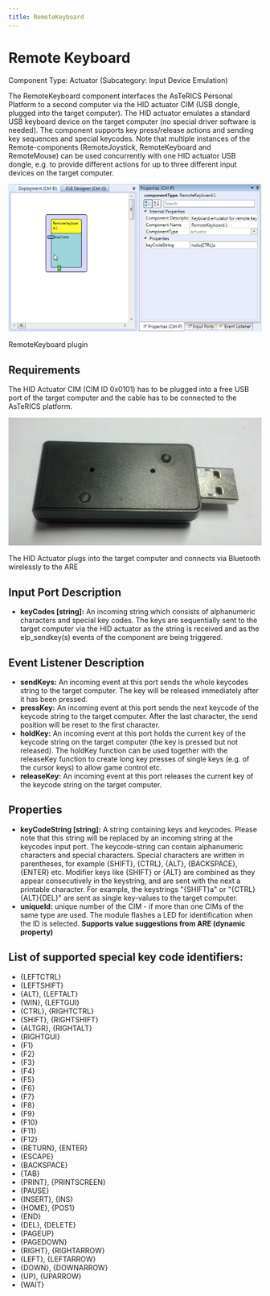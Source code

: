 ```yaml
---
title: RemoteKeyboard
---
```


# Remote Keyboard

Component Type: Actuator (Subcategory: Input Device Emulation)

The RemoteKeyboard component interfaces the AsTeRICS Personal Platform to a second computer via the HID actuator CIM (USB dongle, plugged into the target computer). The HID actuator emulates a standard USB keyboard device on the target computer (no special driver software is needed). The component supports key press/release actions and sending key sequences and special keycodes. Note that multiple instances of the Remote-components (RemoteJoystick, RemoteKeyboard and RemoteMouse) can be used concurrently with one HID actuator USB dongle, e.g. to provide different actions for up to three different input devices on the target computer.

![Screenshot: RemoteKeyboard plugin](img/remotekeyboard.jpg "Screenshot: RemoteKeyboard plugin")

RemoteKeyboard plugin

## Requirements

The HID Actuator CIM (CIM ID 0x0101) has to be plugged into a free USB port of the target computer and the cable has to be connected to the AsTeRICS platform.

![HID Actuator CIM](img/hid_cim.jpg "HID Actuator CIM")

The HID Actuator plugs into the target computer and connects via Bluetooth wirelessly to the ARE

## Input Port Description

*   **keyCodes \[string\]:** An incoming string which consists of alphanumeric characters and special key codes. The keys are sequentially sent to the target computer via the HID actuator as the string is received and as the elp\_sendkey(s) events of the component are being triggered.

## Event Listener Description

*   **sendKeys:** An incoming event at this port sends the whole keycodes string to the target computer. The key will be released immediately after it has been pressed.
*   **pressKey:** An incoming event at this port sends the next keycode of the keycode string to the target computer. After the last character, the send position will be reset to the first character.
*   **holdKey:** An incoming event at this port holds the current key of the keycode string on the target computer (the key is pressed but not released). The holdKey function can be used together with the releaseKey function to create long key presses of single keys (e.g. of the cursor keys) to allow game control etc.
*   **releaseKey:** An incoming event at this port releases the current key of the keycode string on the target computer.

## Properties

*   **keyCodeString \[string\]:** A string containing keys and keycodes. Please note that this string will be replaced by an incoming string at the keycodes input port. The keycode-string can contain alphanumeric characters and special characters. Special characters are written in parentheses, for example {SHIFT}, {CTRL}, {ALT}, {BACKSPACE}, {ENTER} etc. Modifier keys like {SHIFT} or {ALT} are combined as they appear consecutively in the keystring, and are sent with the next a printable character. For example, the keystrings "{SHIFT}a" or "{CTRL}{ALT}{DEL}" are sent as single key-values to the target computer.
*   **uniqueId:** unique number of the CIM - if more than one CIMs of the same type are used. The module flashes a LED for identification when the ID is selected. **Supports value suggestions from ARE (dynamic property)**

## List of supported special key code identifiers:

*   {LEFTCTRL}
*   {LEFTSHIFT}
*   {ALT}, {LEFTALT}
*   {WIN}, {LEFTGUI}
*   {CTRL}, {RIGHTCTRL}
*   {SHIFT}, {RIGHTSHIFT}
*   {ALTGR}, {RIGHTALT}
*   {RIGHTGUI}
*   {F1}
*   {F2}
*   {F3}
*   {F4}
*   {F5}
*   {F6}
*   {F7}
*   {F8}
*   {F9}
*   {F10}
*   {F11}
*   {F12}
*   {RETURN}, {ENTER}
*   {ESCAPE}
*   {BACKSPACE}
*   {TAB}
*   {PRINT}, {PRINTSCREEN}
*   {PAUSE}
*   {INSERT}, {INS}
*   {HOME}, {POS1}
*   {END}
*   {DEL}, {DELETE}
*   {PAGEUP}
*   {PAGEDOWN}
*   {RIGHT}, {RIGHTARROW}
*   {LEFT}, {LEFTARROW}
*   {DOWN}, {DOWNARROW}
*   {UP}, {UPARROW}
*   {WAIT}